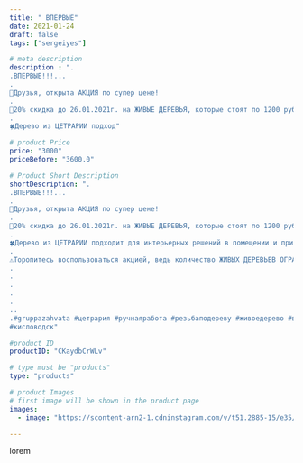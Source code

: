 ```yaml
---
title: " ВПЕРВЫЕ"
date: 2021-01-24
draft: false
tags: ["sergeiyes"]

# meta description
description : ".
.ВПЕРВЫЕ!!!...
.
👦Друзья, открыта АКЦИЯ по супер цене!
.
🔴20% скидка до 26.01.2021г. на ЖИВЫЕ ДЕРЕВЬЯ, которые стоят по 1200 руб.
.
🍀Дерево из ЦЕТРАРИИ подход"

# product Price
price: "3000"
priceBefore: "3600.0"

# Product Short Description
shortDescription: ".
.ВПЕРВЫЕ!!!...
.
👦Друзья, открыта АКЦИЯ по супер цене!
.
🔴20% скидка до 26.01.2021г. на ЖИВЫЕ ДЕРЕВЬЯ, которые стоят по 1200 руб.
.
🍀Дерево из ЦЕТРАРИИ подходит для интерьерных решений в помещении и приносит исключительно пользу для дома, квартиры, а точнее для каждого члена семьи.
.
⚠️Торопитесь воспользоваться акцией, ведь количество ЖИВЫХ ДЕРЕВЬЕВ ОГРАНИЧЕНО!!!.
.
.
.
.
.
..
.#gruppazahvata #цетрария #ручнаяработа #резьбаподереву #живоедерево #вестивсети #исландскиймох #пятигорск #КРЫМ #Севастополь #sergeystar #железноводск #ставрополь #антисептик #подарок #cetrariya #grad_masterov #друзья #сувенир #природныйантибиотик #купитьцетрарию #zotzon #лучшийподарок #необыкновнныйподарок 
#кисловодск"

#product ID
productID: "CKaydbCrWLv"

# type must be "products"
type: "products"

# product Images
# first image will be shown in the product page
images:
  - image: "https://scontent-arn2-1.cdninstagram.com/v/t51.2885-15/e35/141251092_825246528057706_447599374216999491_n.jpg?se=7&tp=1&_nc_ht=scontent-arn2-1.cdninstagram.com&_nc_cat=110&_nc_ohc=0iD84uuGFwEAX8fDU6I&ccb=7-4&oh=3585f35e8abdcbfc76e2d7fd92c66b1c&oe=60848E25&_nc_sid=86f79a&ig_cache_key=MjQ5MzUyNzI2NzkyOTMxODEyNw%3D%3D.2-ccb7-4"

---
```

lorem
